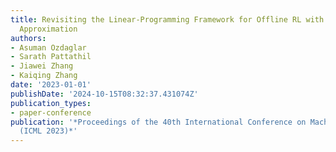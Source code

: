 ```yaml
---
title: Revisiting the Linear-Programming Framework for Offline RL with General Function
  Approximation
authors:
- Asuman Ozdaglar
- Sarath Pattathil
- Jiawei Zhang
- Kaiqing Zhang
date: '2023-01-01'
publishDate: '2024-10-15T08:32:37.431074Z'
publication_types:
- paper-conference
publication: '*Proceedings of the 40th International Conference on Machine Learning
  (ICML 2023)*'
---
```

